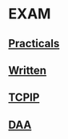 # EXAM

## [Practicals](./PRACTICAL/README.md)

## [Written](./WRITTEN/README.md)

## [TCPIP](./WRITTEN/TCPIP.md)

## [DAA](./WRITTEN/DAA.md)
